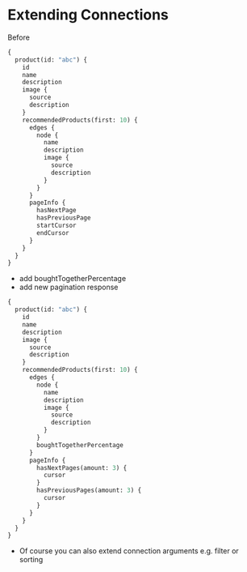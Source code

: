 # Extending Connections

Before

```graphql
{
  product(id: "abc") {
    id
    name
    description
    image {
      source
      description
    }
  	recommendedProducts(first: 10) {
      edges {
        node {
          name
          description
          image {
            source
            description
          }
        }
      }
      pageInfo {
        hasNextPage
        hasPreviousPage
        startCursor
        endCursor
      }
    }
  }
}
```

- add boughtTogetherPercentage
- add new pagination response

```graphql
{
  product(id: "abc") {
    id
    name
    description
    image {
      source
      description
    }
  	recommendedProducts(first: 10) {
      edges {
        node {
          name
          description
          image {
            source
            description
          }
        }
        boughtTogetherPercentage
      }
      pageInfo {
        hasNextPages(amount: 3) {
          cursor
        }
        hasPreviousPages(amount: 3) {
          cursor
        }
      }
    }
  }
}
```

- Of course you can also extend connection arguments e.g. filter or sorting
